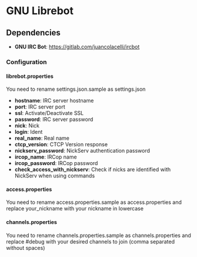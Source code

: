 # GNU Librebot

## Dependencies
* **GNU IRC Bot**: https://gitlab.com/juancolacelli/ircbot

### Configuration
#### librebot.properties
You need to rename settings.json.sample as settings.json

* **hostname**: IRC server hostname
* **port**: IRC server port
* **ssl**: Activate/Deactivate SSL
* **password**: IRC server password
* **nick**: Nick
* **login**: Ident
* **real_name**: Real name
* **ctcp_version**: CTCP Version response
* **nickserv_password**: NickServ authentication password
* **ircop_name**: IRCop name
* **ircop_password**: IRCop password
* **check_access_with_nickserv**: Check if nicks are identified with NickServ when using commands

#### access.properties
You need to rename access.properties.sample as access.properties and replace your_nickname with your nickname in lowercase

#### channels.properties
You need to rename channels.properties.sample as channels.properties and replace #debug with your desired channels to join (comma separated without spaces)